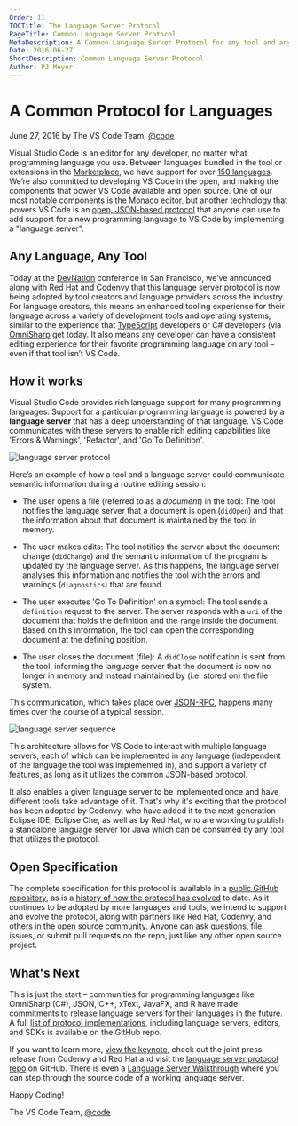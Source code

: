 ```yaml
---
Order: 11
TOCTitle: The Language Server Protocol 
PageTitle: Common Language Server Protocol 
MetaDescription: A Common Language Server Protocol for any tool and any language.
Date: 2016-06-27
ShortDescription: Common Language Server Protocol
Author: PJ Meyer
---
```


# A Common Protocol for Languages 

June 27, 2016 by The VS Code Team, [@code](https://twitter.com/code)

Visual Studio Code is an editor for any developer, no matter what programming language you use.  Between languages bundled in the tool or extensions in the [Marketplace](https://marketplace.visualstudio.com/VSCode), we have support for over [150 languages](/blogs/2016/04/14/vscode-1.0.md).  We’re also committed to developing VS Code in the open, and making the components that power VS Code available and open source.  One of our most notable components is the [Monaco editor](https://github.com/Microsoft/monaco-editor), but another technology that powers VS Code is an [open, JSON-based protocol](https://github.com/Microsoft/language-server-protocol) that anyone can use to add support for a new programming language to VS Code by implementing a "language server".

## Any Language, Any Tool

Today at the [DevNation](http://www.devnation.org) conference in San Francisco, we’ve announced along with Red Hat and Codenvy that this language server protocol is now being adopted by tool creators and language providers across the industry. For language creators, this means an enhanced tooling experience for their language across a variety of development tools and operating systems, similar to the experience that [TypeScript](http://typescriptlang.org) developers or C# developers (via [OmniSharp](http://omnisharp.net) get today.  It also means any developer can have a consistent editing experience for their favorite programming language on any tool – even if that tool isn’t VS Code. 
 
## How it works

Visual Studio Code provides rich language support for many programming languages. Support for a particular programming language is powered by a **language server** that has a deep understanding of that language. VS Code communicates with these servers to enable rich editing capabilities like 'Errors & Warnings', 'Refactor', and 'Go To Definition'.

![language server protocol](2016_06_27_language-server-protocol.png)

Here’s an example of how a tool and a language server could communicate semantic information during a routine editing session: 

* The user opens a file (referred to as a *document*) in the tool: The tool notifies the language server that a document is open (`didOpen`) and that the information about that document is maintained by the tool in memory.

* The user makes edits: The tool notifies the server about the document change (`didChange`) and the semantic information of the program is updated by the language server. As this happens, the language server analyses this information and notifies the tool with the errors and warnings (`diagnostics`) that are found.

* The user executes 'Go To Definition' on a symbol: The tool sends a `definition` request to the server. The server responds with a `uri` of the document that holds the definition and the `range` inside the document. Based on this information, the tool can open the corresponding document at the defining position.

* The user closes the document (file): A `didClose` notification is sent from the tool, informing the language server that the document is now no longer in memory and instead maintained by (i.e. stored on) the file system.

This communication, which takes place over [JSON-RPC](http://www.jsonrpc.org/specification), happens many times over the course of a typical session.

![language server sequence](2016_06_27_language-server-sequence.png)

This architecture allows for VS Code to interact with multiple language servers, each of which can be implemented in any language (independent of the language the tool was implemented in), and support a variety of features, as long as it utilizes the common JSON-based protocol.

It also enables a given language server to be implemented once and have different tools take advantage of it. That's why it's exciting that the protocol has been adopted by Codenvy, who have added it to the next generation Eclipse IDE, Eclipse Che, as well as by Red Hat, who are working to publish a standalone language server for Java which can be consumed by any tool that utilizes the protocol.

## Open Specification

The complete specification for this protocol is available in a [public GitHub repository](https://github.com/Microsoft/language-server-protocol), as is a [history of how the protocol has evolved](https://github.com/Microsoft/language-server-protocol/wiki/Protocol-History) to date. As it continues to be adopted by more languages and tools, we intend to support and evolve the protocol, along with partners like Red Hat, Codenvy, and others in the open source community. Anyone can ask questions, file issues, or submit pull requests on the repo, just like any other open source project.

## What's Next

This is just the start – communities for programming languages like OmniSharp (C#), JSON, C++, xText, JavaFX, and R have made commitments to release language servers for their languages in the future.  A full [list of protocol implementations](https://github.com/Microsoft/language-server-protocol/wiki/Protocol-Implementations), including language servers, editors, and SDKs is available on the GitHub repo.

If you want to learn more, [view the keynote](http://www.devnation.org/), check out the joint press release from Codenvy and Red Hat and visit the [language server protocol repo](https://github.com/microsoft/language-server-protocol) on GitHub.  There is even a [Language Server Walkthrough](/docs/extensions/example-language-server.md) where you can step through the source code of a working language server.

Happy Coding!

The VS Code Team, [@code](https://twitter.com/code)